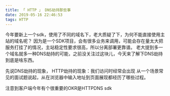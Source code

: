 ```yaml
---
title: 「 HTTP 」 DNS劫持那些事
date: 2019-05-16 22:46:53
tags: HTTP
---
```

今年要新上一个sdk，使用了不同的域名下，老大质疑了下，为何不能直接使用主站的域名呢？
因为是一个SDK项目，会有很多业务来调用，可能会存在量太大把服务打挂了的情况，主站稳定性要求很高，所以分离部署更靠谱。
老大提到多一个域名就多一种DNS劫持的可能，之前没关注过这块儿，今天来了解下DNS劫持到底是啥东西。
<!-- more -->
先说DNS劫持的现象，
HTTP劫持的现象：我们访问时经常会出现
从一个场景常见的面试题说起，从在浏览器中输入地址到页面展现都经历了哪些过程。


注意到客户端今年有个很重要的OKR是HTTPDNS sdk